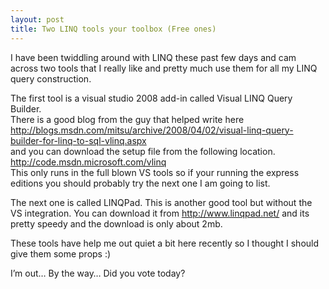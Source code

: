 ```yaml
---
layout: post
title: Two LINQ tools your toolbox (Free ones)
---
```



<p>I have been twiddling around with LINQ these past few days and cam across two tools that I really like and pretty much use them for all my LINQ query construction.</p>  <p>The first tool is a visual studio 2008 add-in called Visual LINQ Query Builder.    <br />There is a good blog from the guy that helped write here <a title="http://blogs.msdn.com/mitsu/archive/2008/04/02/visual-linq-query-builder-for-linq-to-sql-vlinq.aspx" href="http://blogs.msdn.com/mitsu/archive/2008/04/02/visual-linq-query-builder-for-linq-to-sql-vlinq.aspx">http://blogs.msdn.com/mitsu/archive/2008/04/02/visual-linq-query-builder-for-linq-to-sql-vlinq.aspx</a>    <br />and you can download the setup file from the following location.    <br /><a title="http://code.msdn.microsoft.com/vlinq" href="http://code.msdn.microsoft.com/vlinq">http://code.msdn.microsoft.com/vlinq</a>    <br />This only runs in the full blown VS tools so if your running the express editions you should probably try the next one I am going to list.</p>  <p>The next one is called LINQPad. This is another good tool but without the VS integration. You can download it from <a title="http://www.linqpad.net/" href="http://www.linqpad.net/">http://www.linqpad.net/</a> and its pretty speedy and the download is only about 2mb.</p>  <p>These tools have help me out quiet a bit here recently so I thought I should give them some props :)</p>  <p>I’m out… By the way… Did you vote today?</p>
